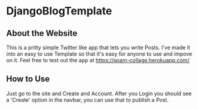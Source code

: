 # DjangoBlogTemplate
## About the Website
This is a pritty simple Twitter like app that lets you write Posts. I've made it into an easy to use Template so that it's easy for anyone to use and impove on it. Feel free to test out the app at https://spam-collage.herokuapp.com/
## How to Use
Just go to the site and Create and Account. After you Login you should see a 'Create' option in the navbar, you can use that to publish a Post.
